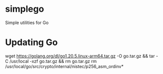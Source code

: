 # simplego
Simple utilities for Go

# Updating Go
wget https://golang.org/dl/go1.20.5.linux-arm64.tar.gz -O go.tar.gz && tar -C /usr/local -xzf go.tar.gz && rm go.tar.gz
rm  /usr/local/go/src/crypto/internal/nistec/p256_asm_ordinv*